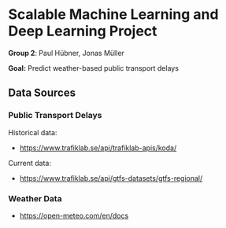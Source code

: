 # Scalable Machine Learning and Deep Learning Project
**Group 2**: Paul Hübner, Jonas Müller

**Goal:** Predict weather-based public transport delays

## Data Sources

### Public Transport Delays
Historical data:
- https://www.trafiklab.se/api/trafiklab-apis/koda/

Current data:
- https://www.trafiklab.se/api/gtfs-datasets/gtfs-regional/


### Weather Data
- https://open-meteo.com/en/docs